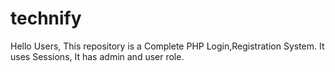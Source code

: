 # technify
Hello Users,
This repository is a Complete PHP Login,Registration System. It uses Sessions, It has admin and user role.
